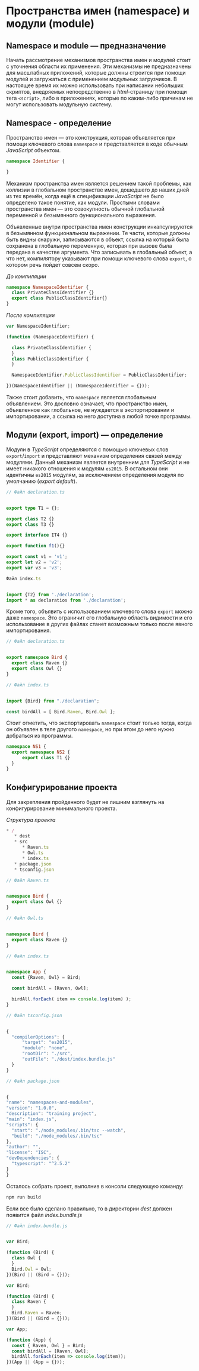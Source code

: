 # Пространства имен (namespace) и модули (module)
## Namespace и module — предназначение


Начать рассмотрение механизмов пространства имен и модулей стоит с уточнения области их применения. Эти механизмы не предназначены для масштабных приложений, которые должны строится при помощи модулей и загружаться с применением модульных загрузчиков. В настоящее время их можно использовать при написании небольших скриптов, внедряемых непосредственно в *html*-страницу при помощи тега `<script>`, либо в приложениях, которые по каким-либо причинам не могут использовать модульную систему.


## Namespace - определение


Пространство имен — это конструкция, которая объявляется при помощи ключевого слова `namespace` и представляется в коде обычным *JavaScript* объектом. 

~~~~~typescript
namespace Identifier {

}
~~~~~

Механизм пространства имен является решением такой проблемы, как коллизии в глобальном пространстве имен, дошедшего до наших дней из тех времён, когда ещё в спецификации *JavaScript* не было определено такое понятие, как модули. Простыми словами пространства имен — это совокупность обычной глобальной переменной и безымянного функционального выражения.

Объявленные внутри пространства имен конструкции инкапсулируются в безымянном функциональном выражении. Те части, которые должны быть видны снаружи, записываются в объект, ссылка на который была сохранена в глобальную переменную, которая при вызове была передана в качестве аргумента. Что записывать в глобальный объект, а что нет, компилятору указывают при помощи ключевого слова `export`, о котором речь пойдет совсем скоро.


*До компиляции*

~~~~~typescript
namespace NamespaceIdentifier {
  class PrivateClassIdentifier {}
  export class PublicClassIdentifier{}
}
~~~~~

*После компиляции*

~~~~~typescript
var NamespaceIdentifier;

(function (NamespaceIdentifier) {

  class PrivateClassIdentifier {
  }
  class PublicClassIdentifier {
  }

  NamespaceIdentifier.PublicClassIdentifier = PublicClassIdentifier;

})(NamespaceIdentifier || (NamespaceIdentifier = {}));
~~~~~

Также стоит добавить, что `namespace` является глобальным объявлением. Это дословно означает, что пространство имен, объявленное как глобальное, не нуждается в экспортировании и импортировании, а ссылка на него доступна в любой точке программы.


## Модули (export, import) — определение


Модули в *TypeScript* определяются с помощью ключевых слов `export`/`import` и представляют механизм определения связей между модулями. Данный механизм является внутренним для *TypeScript* и не имеет никакого отношения к модулям `es2015`. В остальном они идентичны `es2015` модулям, за исключением определения модуля по умолчанию (*export default*).

~~~~~typescript
// Файл declaration.ts


export type T1 = {};

export class T2 {}
export class T3 {}

export interface IT4 {}

export function f1(){}

export const v1 = 'v1';
export let v2 = 'v2';
export var v3 = 'v3';
~~~~~

~~~~~typescript
Файл index.ts


import {T2} from './declaration';
import * as declaratios from './declaration';
~~~~~

Кроме того, объявить с использованием ключевого слова `export` можно даже `namespace`. Это ограничит его глобальную область видимости и его использование в других файлах станет возможным только после явного импортирования.

~~~~~typescript
// Файл declaration.ts


export namespace Bird {
  export class Raven {}
  export class Owl {}
}
~~~~~

~~~~~typescript
// Файл index.ts


import {Bird} from "./declaration";

const birdAll = [ Bird.Raven, Bird.Owl ];
~~~~~

Стоит отметить, что экспортировать `namespace` стоит только тогда, когда он объявлен в теле другого `namespace`, но при этом до него нужно добраться из программы.

~~~~~typescript
namespace NS1 {
  export namespace NS2 {
      export class T1 {}
  }
}
~~~~~


## Конфигурирование проекта


Для закрепления пройденного будет не лишним взглянуть на  конфигурирование минимального проекта.

*Структура проекта*

~~~~~typescript
* /
   * dest
   * src
      * Raven.ts
      * Owl.ts
      * index.ts
   * package.json
   * tsconfig.json
~~~~~

~~~~~typescript
// Файл Raven.ts


namespace Bird {
  export class Owl {}
}
~~~~~

~~~~~typescript
// Файл Owl.ts


namespace Bird {
  export class Raven {}
}
~~~~~

~~~~~typescript
// Файл index.ts


namespace App {
  const {Raven, Owl} = Bird;

  const birdAll = [Raven, Owl];

  birdAll.forEach( item => console.log(item) );
}
~~~~~

~~~~~typescript
// Файл tsconfig.json


{
  "compilerOptions": {
      "target": "es2015",
      "module": "none",
      "rootDir": "./src",
      "outFile": "./dest/index.bundle.js"
  }
}
~~~~~

~~~~~typescript
// Файл package.json


{
"name": "namespaces-and-modules",
"version": "1.0.0",
"description": "training project",
"main": "index.js",
"scripts": {
  "start": "./node_modules/.bin/tsc --watch",
  "build": "./node_modules/.bin/tsc"
},
"author": "",
"license": "ISC",
"devDependencies": {
  "typescript": "^2.5.2"
}
}
~~~~~

Осталось собрать проект, выполнив в консоли следующую команду:

~~~~~typescript
npm run build
~~~~~

Если все было сделано правильно, то в директории *dest* должен появится файл *index.bundle.js*

~~~~~typescript
// Файл index.bundle.js


var Bird;

(function (Bird) {
  class Owl {
  }
  Bird.Owl = Owl;
})(Bird || (Bird = {}));

var Bird;

(function (Bird) {
  class Raven {
  }
  Bird.Raven = Raven;
})(Bird || (Bird = {}));

var App;

(function (App) {
  const { Raven, Owl } = Bird;
  const birdAll = [Raven, Owl];
  birdAll.forEach(item => console.log(item));
})(App || (App = {}));
~~~~~
